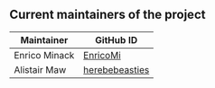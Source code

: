 ## Current maintainers of the project

| Maintainer             | GitHub ID                                               |
| ---------------------- | ------------------------------------------------------- |
| Enrico Minack          | [EnricoMi](https://github.com/EnricoMi)                 |
| Alistair Maw           | [herebebeasties](https://github.com/herebebeasties)     |
